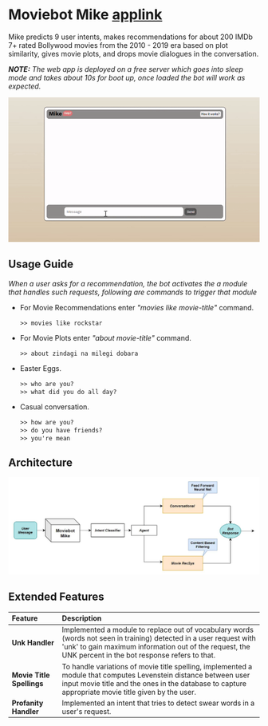 # Moviebot Mike [applink](https://moviebot-mike.herokuapp.com/)
Mike predicts 9 user intents, makes recommendations for about 200 IMDb 7+ rated Bollywood movies from the 2010 - 2019 era based on plot similarity, gives movie plots, and drops movie dialogues in the conversation.

***NOTE:** The web app is deployed on a free server which goes into sleep mode and takes about 10s for boot up, once loaded the bot will work as expected.* 

![Demo 2](/moviebot-mike-demo2.JPG)


## Usage Guide
*When a user asks for a recommendation, the bot activates the a module that handles such requests, following are commands to trigger that module*

* For Movie Recommendations enter *"movies like movie-title"* command.
    ```
    >> movies like rockstar
    ```
* For Movie Plots enter *"about movie-title"* command.
    ```
    >> about zindagi na milegi dobara
    ```
* Easter Eggs.
    ````
    >> who are you?
    >> what did you do all day?
    ````
* Casual conversation.
    ````
    >> how are you?
    >> do you have friends?
    >> you're mean
    ````
## Architecture
![This is an image](/moviebot-mike.JPG)

## Extended Features

| Feature&nbsp;&nbsp;&nbsp;&nbsp;&nbsp; | Description |
| :----       |    :----   |
| **Unk Handler**| Implemented a module to replace out of vocabulary words (words not seen in training) detected in a user request with 'unk' to gain maximum information out of the request, the UNK percent in the bot response refers to that.|
| **Movie Title Spellings**| To handle variations of movie title spelling, implemented a module that computes Levenstein distance between user input movie title and the ones in the database to capture appropriate movie title given by the user.|
| **Profanity Handler**| Implemented an intent that tries to detect swear words in a user's request. |
